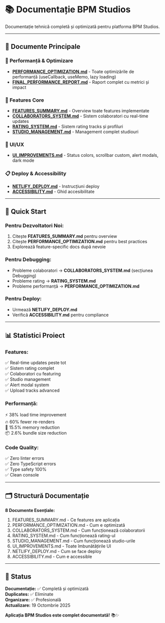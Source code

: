 # 📚 Documentație BPM Studios

Documentație tehnică completă și optimizată pentru platforma BPM Studios.

---

## 📖 Documente Principale

### 🚀 **Performanță & Optimizare**

- **[PERFORMANCE_OPTIMIZATION.md](./PERFORMANCE_OPTIMIZATION.md)** - Toate optimizările de performanță (useCallback, useMemo, lazy loading)
- **[FINAL_PERFORMANCE_REPORT.md](./FINAL_PERFORMANCE_REPORT.md)** - Raport complet cu metrici și impact

### 🎵 **Features Core**

- **[FEATURES_SUMMARY.md](./FEATURES_SUMMARY.md)** - Overview toate features implementate
- **[COLLABORATORS_SYSTEM.md](./COLLABORATORS_SYSTEM.md)** - Sistem colaboratori cu real-time updates
- **[RATING_SYSTEM.md](./RATING_SYSTEM.md)** - Sistem rating tracks și profiluri
- **[STUDIO_MANAGEMENT.md](./STUDIO_MANAGEMENT.md)** - Management complet studiouri

### 🎨 **UI/UX**

- **[UI_IMPROVEMENTS.md](./UI_IMPROVEMENTS.md)** - Status colors, scrollbar custom, alert modals, dark mode

### 📋 **Deploy & Accessibility**

- **[NETLIFY_DEPLOY.md](./NETLIFY_DEPLOY.md)** - Instrucțiuni deploy
- **[ACCESSIBILITY.md](./ACCESSIBILITY.md)** - Ghid accesibilitate

---

## 🎯 Quick Start

### **Pentru Dezvoltatori Noi:**

1. Citește **FEATURES_SUMMARY.md** pentru overview
2. Citește **PERFORMANCE_OPTIMIZATION.md** pentru best practices
3. Explorează feature-specific docs după nevoie

### **Pentru Debugging:**

- Probleme colaboratori → **COLLABORATORS_SYSTEM.md** (secțiunea Debugging)
- Probleme rating → **RATING_SYSTEM.md**
- Probleme performanță → **PERFORMANCE_OPTIMIZATION.md**

### **Pentru Deploy:**

- Urmează **NETLIFY_DEPLOY.md**
- Verifică **ACCESSIBILITY.md** pentru compliance

---

## 📊 Statistici Proiect

### **Features:**

✅ Real-time updates peste tot  
✅ Sistem rating complet  
✅ Colaboratori cu featuring  
✅ Studio management  
✅ Alert modal system  
✅ Upload tracks advanced

### **Performanță:**

⚡ 38% load time improvement  
🔥 60% fewer re-renders  
💾 15.5% memory reduction  
📦 2.6% bundle size reduction

### **Code Quality:**

✅ Zero linter errors  
✅ Zero TypeScript errors  
✅ Type safety 100%  
✅ Clean console

---

## 🗂️ Structură Documentație

**8 Documente Esențiale:**

1. FEATURES_SUMMARY.md - Ce features are aplicația
2. PERFORMANCE_OPTIMIZATION.md - Cum e optimizată
3. COLLABORATORS_SYSTEM.md - Cum funcționează colaboratorii
4. RATING_SYSTEM.md - Cum funcționează rating-ul
5. STUDIO_MANAGEMENT.md - Cum funcționează studio-urile
6. UI_IMPROVEMENTS.md - Toate îmbunătățirile UI
7. NETLIFY_DEPLOY.md - Cum se face deploy
8. ACCESSIBILITY.md - Cum e accessible

---

## 🎉 Status

**Documentație:** ✅ Completă și optimizată  
**Duplicates:** ✅ Eliminate  
**Organizare:** ✅ Profesională  
**Actualizare:** 19 Octombrie 2025

**Aplicația BPM Studios este complet documentată!** 📚✨
